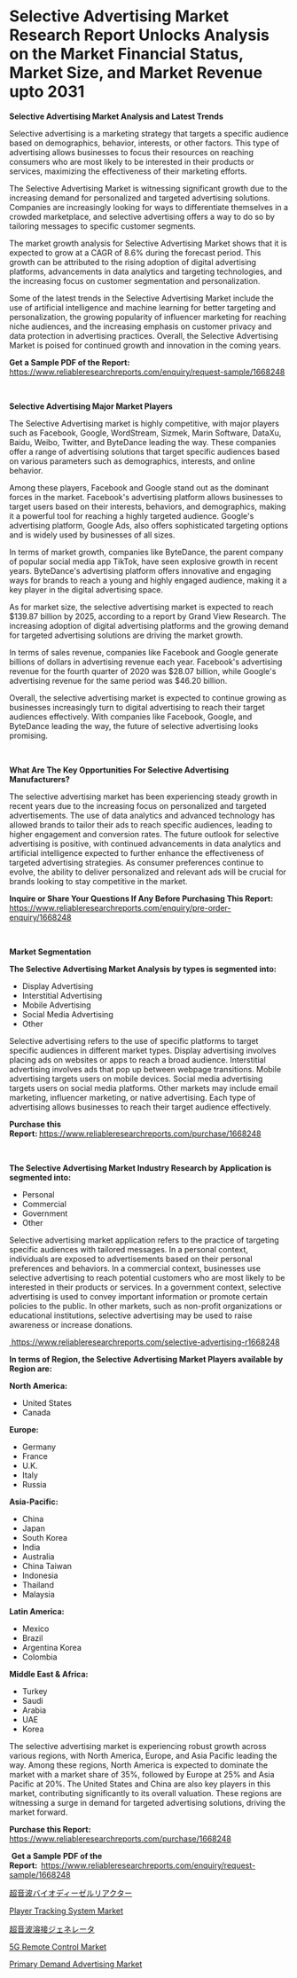 <p><h1>Selective Advertising Market Research Report Unlocks Analysis on the Market Financial Status, Market Size, and Market Revenue upto 2031</h1></p><p><strong>Selective Advertising Market Analysis and Latest Trends</strong></p>
<p><p>Selective advertising is a marketing strategy that targets a specific audience based on demographics, behavior, interests, or other factors. This type of advertising allows businesses to focus their resources on reaching consumers who are most likely to be interested in their products or services, maximizing the effectiveness of their marketing efforts.</p><p>The Selective Advertising Market is witnessing significant growth due to the increasing demand for personalized and targeted advertising solutions. Companies are increasingly looking for ways to differentiate themselves in a crowded marketplace, and selective advertising offers a way to do so by tailoring messages to specific customer segments.</p><p>The market growth analysis for Selective Advertising Market shows that it is expected to grow at a CAGR of 8.6% during the forecast period. This growth can be attributed to the rising adoption of digital advertising platforms, advancements in data analytics and targeting technologies, and the increasing focus on customer segmentation and personalization.</p><p>Some of the latest trends in the Selective Advertising Market include the use of artificial intelligence and machine learning for better targeting and personalization, the growing popularity of influencer marketing for reaching niche audiences, and the increasing emphasis on customer privacy and data protection in advertising practices. Overall, the Selective Advertising Market is poised for continued growth and innovation in the coming years.</p></p>
<p><strong>Get a Sample PDF of the Report:&nbsp;</strong> <a href="https://www.reliableresearchreports.com/enquiry/request-sample/1668248">https://www.reliableresearchreports.com/enquiry/request-sample/1668248</a></p>
<p>&nbsp;</p>
<p><strong>Selective Advertising Major Market Players</strong></p>
<p><p>The Selective Advertising market is highly competitive, with major players such as Facebook, Google, WordStream, Sizmek, Marin Software, DataXu, Baidu, Weibo, Twitter, and ByteDance leading the way. These companies offer a range of advertising solutions that target specific audiences based on various parameters such as demographics, interests, and online behavior.</p><p>Among these players, Facebook and Google stand out as the dominant forces in the market. Facebook's advertising platform allows businesses to target users based on their interests, behaviors, and demographics, making it a powerful tool for reaching a highly targeted audience. Google's advertising platform, Google Ads, also offers sophisticated targeting options and is widely used by businesses of all sizes.</p><p>In terms of market growth, companies like ByteDance, the parent company of popular social media app TikTok, have seen explosive growth in recent years. ByteDance's advertising platform offers innovative and engaging ways for brands to reach a young and highly engaged audience, making it a key player in the digital advertising space.</p><p>As for market size, the selective advertising market is expected to reach $139.87 billion by 2025, according to a report by Grand View Research. The increasing adoption of digital advertising platforms and the growing demand for targeted advertising solutions are driving the market growth.</p><p>In terms of sales revenue, companies like Facebook and Google generate billions of dollars in advertising revenue each year. Facebook's advertising revenue for the fourth quarter of 2020 was $28.07 billion, while Google's advertising revenue for the same period was $46.20 billion.</p><p>Overall, the selective advertising market is expected to continue growing as businesses increasingly turn to digital advertising to reach their target audiences effectively. With companies like Facebook, Google, and ByteDance leading the way, the future of selective advertising looks promising.</p></p>
<p>&nbsp;</p>
<p><strong>What Are The Key Opportunities For Selective Advertising Manufacturers?</strong></p>
<p><p>The selective advertising market has been experiencing steady growth in recent years due to the increasing focus on personalized and targeted advertisements. The use of data analytics and advanced technology has allowed brands to tailor their ads to reach specific audiences, leading to higher engagement and conversion rates. The future outlook for selective advertising is positive, with continued advancements in data analytics and artificial intelligence expected to further enhance the effectiveness of targeted advertising strategies. As consumer preferences continue to evolve, the ability to deliver personalized and relevant ads will be crucial for brands looking to stay competitive in the market.</p></p>
<p><strong>Inquire or Share Your Questions If Any Before Purchasing This Report:</strong> <a href="https://www.reliableresearchreports.com/enquiry/pre-order-enquiry/1668248">https://www.reliableresearchreports.com/enquiry/pre-order-enquiry/1668248</a></p>
<p>&nbsp;</p>
<p><strong>Market Segmentation</strong></p>
<p><strong>The Selective Advertising Market Analysis by types is segmented into:</strong></p>
<p><ul><li>Display Advertising</li><li>Interstitial Advertising</li><li>Mobile Advertising</li><li>Social Media Advertising</li><li>Other</li></ul></p>
<p><p>Selective advertising refers to the use of specific platforms to target specific audiences in different market types. Display advertising involves placing ads on websites or apps to reach a broad audience. Interstitial advertising involves ads that pop up between webpage transitions. Mobile advertising targets users on mobile devices. Social media advertising targets users on social media platforms. Other markets may include email marketing, influencer marketing, or native advertising. Each type of advertising allows businesses to reach their target audience effectively.</p></p>
<p><strong>Purchase this Report:&nbsp;</strong><a href="https://www.reliableresearchreports.com/purchase/1668248">https://www.reliableresearchreports.com/purchase/1668248</a></p>
<p>&nbsp;</p>
<p><strong>The Selective Advertising Market Industry Research by Application is segmented into:</strong></p>
<p><ul><li>Personal</li><li>Commercial</li><li>Government</li><li>Other</li></ul></p>
<p><p>Selective advertising market application refers to the practice of targeting specific audiences with tailored messages. In a personal context, individuals are exposed to advertisements based on their personal preferences and behaviors. In a commercial context, businesses use selective advertising to reach potential customers who are most likely to be interested in their products or services. In a government context, selective advertising is used to convey important information or promote certain policies to the public. In other markets, such as non-profit organizations or educational institutions, selective advertising may be used to raise awareness or increase donations.</p></p>
<p><a href="https://www.reliableresearchreports.com/selective-advertising-r1668248">&nbsp;https://www.reliableresearchreports.com/selective-advertising-r1668248</a></p>
<p><strong>In terms of Region, the Selective Advertising Market Players available by Region are:</strong></p>
<p>
    <p> <strong> North America: </strong>
        <ul>
            <li>United States</li>
            <li>Canada</li>
        </ul>
        </p> 
    <p> <strong> Europe: </strong>
        <ul>
            <li>Germany</li>
            <li>France</li>
            <li>U.K.</li>
            <li>Italy</li>
            <li>Russia</li>
        </ul>
        </p> 
    <p> <strong> Asia-Pacific: </strong>
        <ul>
            <li>China</li>
            <li>Japan</li>
            <li>South Korea</li>
            <li>India</li>
            <li>Australia</li>
            <li>China Taiwan</li>
            <li>Indonesia</li>
            <li>Thailand</li>
            <li>Malaysia</li>
        </ul>
        </p> 
    <p> <strong> Latin America: </strong>
        <ul>
            <li>Mexico</li>
            <li>Brazil</li>
            <li>Argentina Korea</li>
            <li>Colombia</li>
        </ul>
        </p> 
    <p> <strong> Middle East & Africa: </strong>
        <ul>
            <li>Turkey</li>
            <li>Saudi</li>
            <li>Arabia</li>
            <li>UAE</li>
            <li>Korea</li>
        </ul>
    </p>
    </p>
<p><p>The selective advertising market is experiencing robust growth across various regions, with North America, Europe, and Asia Pacific leading the way. Among these regions, North America is expected to dominate the market with a market share of 35%, followed by Europe at 25% and Asia Pacific at 20%. The United States and China are also key players in this market, contributing significantly to its overall valuation. These regions are witnessing a surge in demand for targeted advertising solutions, driving the market forward.</p></p>
<p><strong>Purchase this Report: </strong><a href="https://www.reliableresearchreports.com/purchase/1668248">https://www.reliableresearchreports.com/purchase/1668248</a></p>
<p>&nbsp;<strong>Get a Sample PDF of the Report:&nbsp;&nbsp;</strong><a href="https://www.reliableresearchreports.com/enquiry/request-sample/1668248">https://www.reliableresearchreports.com/enquiry/request-sample/1668248</a></p>
<p><strong></strong></p>
<p><p><a href="https://github.com/RudySimonis2023/Market-Research-Report-List-1/blob/main/209435453510.md">超音波バイオディーゼルリアクター</a></p><p><a href="https://www.linkedin.com/pulse/player-tracking-system-market-competitive-analysis-trends-nzdwe">Player Tracking System Market</a></p><p><a href="https://github.com/mm14022023/Market-Research-Report-List-1/blob/main/642574353509.md">超音波溶接ジェネレータ</a></p><p><a href="https://github.com/dx0328/Market-Research-Report-List-2/blob/main/5g-remote-control-market.md">5G Remote Control Market</a></p><p><a href="https://github.com/Glendatilghmankmgz0rbhwpy/Market-Research-Report-List-2/blob/main/primary-demand-advertising-market.md">Primary Demand Advertising Market</a></p></p>